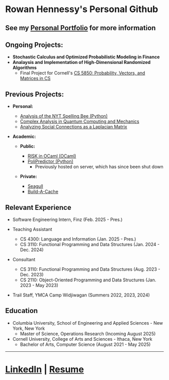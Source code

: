 <h1>Rowan Hennessy's Personal Github<br/>

## See my [Personal Portfolio](https://rah379.github.io) for more information

<h2>Ongoing Projects:</h2>

- <b>Stochastic Calculus and Optimized Probabilistic Modeling in Finance</b>
- <b>Analaysis and Implementation of High-Dimensional Randomized Algorithms</b>
  - Final Project for Cornell's [CS 5850: Probability, Vectors, and Matrices in CS](https://cs.cornell.edu/courses/cs4850/2025sp)

<h2>Previous Projects:</h2>

- <b>Personal:</b>
  - [Analysis of the NYT Spelling Bee (Python)](https://rah379.github.io/spelling_bee.html)
  - [Complex Analysis in Quantum Computing and Mechanics](https://rah379.github.io/assets/pdf/Math_4220_Project.pdf)
  - [Analyzing Social Connections as a Laplacian Matrix](https://rah379.github.io/assets/pdf/Laplacian.pdf)
  

- <b>Academic:</b>

  - <b>Public:</b>
  
    - [RISK in OCaml (OCaml)](https://rah379.github.io/risk.html)
    - [PoliPredictor (Python)](https://rah379.github.io/polipredictor.html)
      - Previously hosted on server, which has since been shut down

  - <b>Private:</b> 
    - [Seagull](https://rah379.github.io/seagull.html)
    - [Build-A-Cache](https://rah379.github.io/buildacache.html)

<h2>Relevant Experience</h2>

- Software Engineering Intern, Finz (Feb. 2025 - Pres.)

- Teaching Assistant
  - CS 4300: Language and Information (Jan. 2025 - Pres.)
  - CS 3110: Functional Programming and Data Structures (Jan. 2024 - Dec. 2024)
- Consultant
  - CS 3110: Functional Programming and Data Structures (Aug. 2023 - Dec. 2023)
  - CS 2110: Object-Oriented Programming and Data Structures (Jan. 2023 - May 2023)

- Trail Staff, YMCA Camp Widjiwagan (Summers 2022, 2023, 2024)

 <h2>Education</h2>

  - Columbia University, School of Engineering and Applied Sciences - New York, New York
    - Master of Science, Operations Research (Incoming August 2025) 
   - Cornell University, College of Arts and Sciences - Ithaca, New York
     - Bachelor of Arts, Computer Science (August 2021 - May 2025)
---
# [LinkedIn](linkedin) | [Resume](https://rah379.github.io/assets/pdf/resume.pdf)

[linkedin]: https://www.linkedin.com/in/rowan-hennessy-27a005226/
